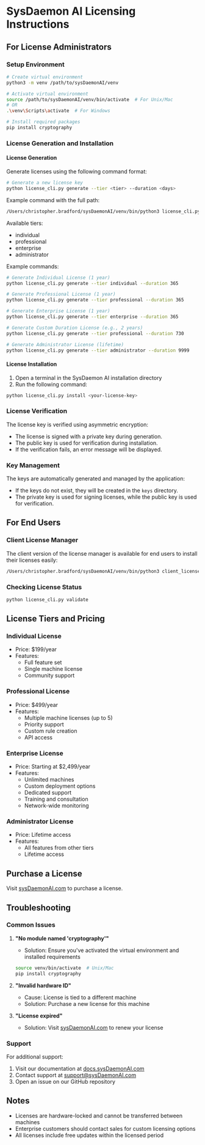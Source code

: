 # SysDaemon AI Licensing Instructions

## For License Administrators

### Setup Environment
```bash
# Create virtual environment
python3 -m venv /path/to/sysDaemonAI/venv

# Activate virtual environment
source /path/to/sysDaemonAI/venv/bin/activate  # For Unix/Mac
# OR
.\venv\Scripts\activate  # For Windows

# Install required packages
pip install cryptography
```

### License Generation and Installation

#### License Generation

Generate licenses using the following command format:
```bash
# Generate a new license key
python license_cli.py generate --tier <tier> --duration <days>
```

Example command with the full path:
```bash
/Users/christopher.bradford/sysDaemonAI/venv/bin/python3 license_cli.py generate --tier professional --duration 365
```

Available tiers:
- individual
- professional
- enterprise
- administrator

Example commands:
```bash
# Generate Individual License (1 year)
python license_cli.py generate --tier individual --duration 365

# Generate Professional License (1 year)
python license_cli.py generate --tier professional --duration 365

# Generate Enterprise License (1 year)
python license_cli.py generate --tier enterprise --duration 365

# Generate Custom Duration License (e.g., 2 years)
python license_cli.py generate --tier professional --duration 730

# Generate Administrator License (lifetime)
python license_cli.py generate --tier administrator --duration 9999
```

#### License Installation

1. Open a terminal in the SysDaemon AI installation directory
2. Run the following command:
```bash
python license_cli.py install <your-license-key>
```

### License Verification

The license key is verified using asymmetric encryption:
- The license is signed with a private key during generation.
- The public key is used for verification during installation.
- If the verification fails, an error message will be displayed.

### Key Management

The keys are automatically generated and managed by the application:
- If the keys do not exist, they will be created in the `keys` directory.
- The private key is used for signing licenses, while the public key is used for verification.

## For End Users

### Client License Manager

The client version of the license manager is available for end users to install their licenses easily:
```bash
/Users/christopher.bradford/sysDaemonAI/venv/bin/python3 client_license_cli.py install <your-license-key>
```

### Checking License Status
```bash
python license_cli.py validate
```

## License Tiers and Pricing

### Individual License
- Price: $199/year
- Features:
  - Full feature set
  - Single machine license
  - Community support

### Professional License
- Price: $499/year
- Features:
  - Multiple machine licenses (up to 5)
  - Priority support
  - Custom rule creation
  - API access

### Enterprise License
- Price: Starting at $2,499/year
- Features:
  - Unlimited machines
  - Custom deployment options
  - Dedicated support
  - Training and consultation
  - Network-wide monitoring

### Administrator License
- Price: Lifetime access
- Features:
  - All features from other tiers
  - Lifetime access

## Purchase a License

Visit [sysDaemonAI.com](https://sysDaemonAI.com) to purchase a license.

## Troubleshooting

### Common Issues

1. **"No module named 'cryptography'"**
   - Solution: Ensure you've activated the virtual environment and installed requirements
   ```bash
   source venv/bin/activate  # Unix/Mac
   pip install cryptography
   ```

2. **"Invalid hardware ID"**
   - Cause: License is tied to a different machine
   - Solution: Purchase a new license for this machine

3. **"License expired"**
   - Solution: Visit [sysDaemonAI.com](https://sysDaemonAI.com) to renew your license

### Support

For additional support:
1. Visit our documentation at [docs.sysDaemonAI.com](https://docs.sysDaemonAI.com)
2. Contact support at [support@sysDaemonAI.com](mailto:support@sysDaemonAI.com)
3. Open an issue on our GitHub repository

## Notes

- Licenses are hardware-locked and cannot be transferred between machines
- Enterprise customers should contact sales for custom licensing options
- All licenses include free updates within the licensed period
